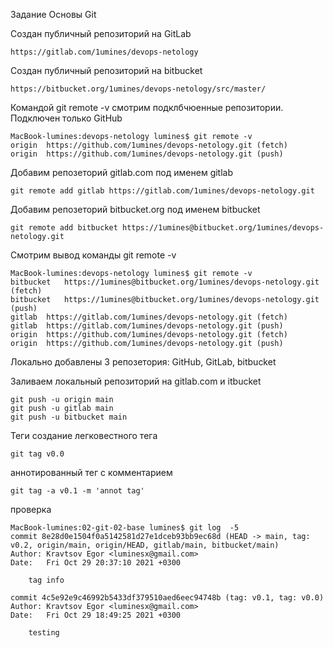 Задание Основы Git

Создан публичный репозиторий на GitLab
```
https://gitlab.com/1umines/devops-netology
```
Создан публичный репозиторий на bitbucket
```
https://bitbucket.org/1umines/devops-netology/src/master/
```

Командой git remote -v смотрим подклбчюенные репозитории. Подключен только GitHub
```
MacBook-lumines:devops-netology lumines$ git remote -v
origin	https://github.com/1umines/devops-netology.git (fetch)
origin	https://github.com/1umines/devops-netology.git (push)
```
Добавим репозеторий gitlab.com под именем gitlab
```
git remote add gitlab https://gitlab.com/1umines/devops-netology.git
```

Добавим репозеторий bitbucket.org под именем bitbucket
```
git remote add bitbucket https://1umines@bitbucket.org/1umines/devops-netology.git
```
Смотрим вывод команды git remote -v
```
MacBook-lumines:devops-netology lumines$ git remote -v
bitbucket	https://1umines@bitbucket.org/1umines/devops-netology.git (fetch)
bitbucket	https://1umines@bitbucket.org/1umines/devops-netology.git (push)
gitlab	https://gitlab.com/1umines/devops-netology.git (fetch)
gitlab	https://gitlab.com/1umines/devops-netology.git (push)
origin	https://github.com/1umines/devops-netology.git (fetch)
origin	https://github.com/1umines/devops-netology.git (push)
```
Локально добавлены 3 репозетория: GitНub, GitLab, bitbucket

Заливаем локальный репозиторий на gitlab.com и itbucket
```
git push -u origin main
git push -u gitlab main
git push -u bitbucket main
```

Теги
создание легковестного тега
```
git tag v0.0
```

аннотированный тег с комментарием 
```
git tag -a v0.1 -m 'annot tag'
```
проверка 
```
MacBook-lumines:02-git-02-base lumines$ git log  -5
commit 8e28d0e1504f0a5142581d27e1dceb93bb9ec68d (HEAD -> main, tag: v0.2, origin/main, origin/HEAD, gitlab/main, bitbucket/main)
Author: Kravtsov Egor <luminesx@gmail.com>
Date:   Fri Oct 29 20:37:10 2021 +0300

    tag info

commit 4c5e92e9c46992b5433df379510aed6eec94748b (tag: v0.1, tag: v0.0)
Author: Kravtsov Egor <luminesx@gmail.com>
Date:   Fri Oct 29 18:49:25 2021 +0300

    testing
```
